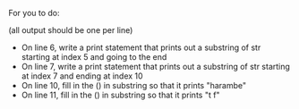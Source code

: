 For you to do:

(all output should be one per line)

- On line 6, write a print statement that prints out a substring of str starting at index 5 and going to the end
- On line 7, write a print statement that prints out a substring of str starting at index 7 and ending at index 10
- On line 10, fill in the () in substring so that it prints "harambe"
- On line 11, fill in the () in substring so that it prints "t f"